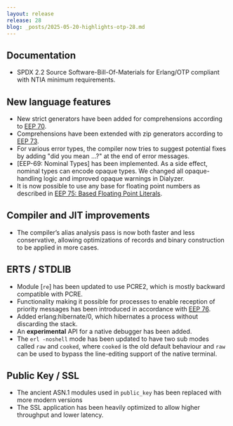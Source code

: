 ```yaml
---
layout: release
release: 28
blog: _posts/2025-05-20-highlights-otp-28.md
---
```


## Documentation

* SPDX 2.2 Source Software-Bill-Of-Materials for Erlang/OTP compliant with NTIA minimum requirements.

## New language features

* New strict generators have been added for comprehensions according to [EEP 70](/eeps/eep-0070).
* Comprehensions have been extended with zip generators according to [EEP 73](/eeps/eep-0073).
* For various error types, the compiler now tries to suggest potential fixes by adding "did you mean ...?" at the end of error messages.
* [EEP-69: Nominal Types] has been implemented. As a side effect, nominal types can encode opaque types. We changed all opaque-handling logic and improved opaque warnings in Dialyzer.
* It is now possible to use any base for floating point numbers as described in [EEP 75: Based Floating Point Literals](/eeps/eep-0073).

## Compiler and JIT improvements

* The compiler’s alias analysis pass is now both faster and less conservative, allowing optimizations of records and binary construction to be applied in more cases.

## ERTS / STDLIB

* Module [`re`] has been updated to use PCRE2, which is mostly backward compatible with PCRE.
* Functionality making it possible for processes to enable reception of priority messages has been introduced in accordance with [EEP 76](/eeps/0076).
* Added erlang:hibernate/0, which hibernates a process without discarding the stack.
* An **experimental** API for a native debugger has been added.
* The `erl -noshell` mode has been updated to have two sub modes called `raw` and `cooked`, where `cooked` is the old default behaviour and `raw` can be used to bypass the line-editing support of the native terminal.

## Public Key / SSL

* The ancient ASN.1 modules used in `public_key` has been replaced with more modern versions
* The SSL application has been heavily optimized to allow higher throughput and lower latency.
